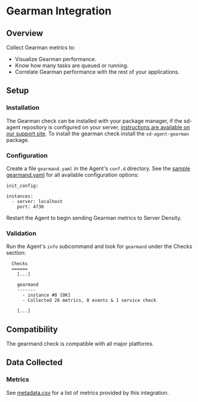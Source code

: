 # Gearman Integration

## Overview

Collect Gearman metrics to:

* Visualize Gearman performance.
* Know how many tasks are queued or running.
* Correlate Gearman performance with the rest of your applications.

## Setup
### Installation

The Gearman check can be installed with your package manager, if the sd-agent repository is configured on your server, [instructions are available on our support site](https://support.serverdensity.com/hc/en-us/search?query=gearman). To install the gearman check install the `sd-agent-gearman` package.

### Configuration

Create a file `gearmand.yaml` in the Agent's `conf.d` directory. See the [sample gearmand.yaml](https://github.com/serverdensity/sd-agent-core-plugins/blob/master/gearmand/conf.yaml.example) for all available configuration options:

```
init_config:

instances:
  - server: localhost
    port: 4730
```

Restart the Agent to begin sending Gearman metrics to Server Density.

### Validation

Run the Agent's `info` subcommand and look for `gearmand` under the Checks section:

```
  Checks
  ======
    [...]

    gearmand
    -------
      - instance #0 [OK]
      - Collected 26 metrics, 0 events & 1 service check

    [...]
```

## Compatibility

The gearmand check is compatible with all major platforms.

## Data Collected
### Metrics

See [metadata.csv](metadata.csv) for a list of metrics provided by this integration.

